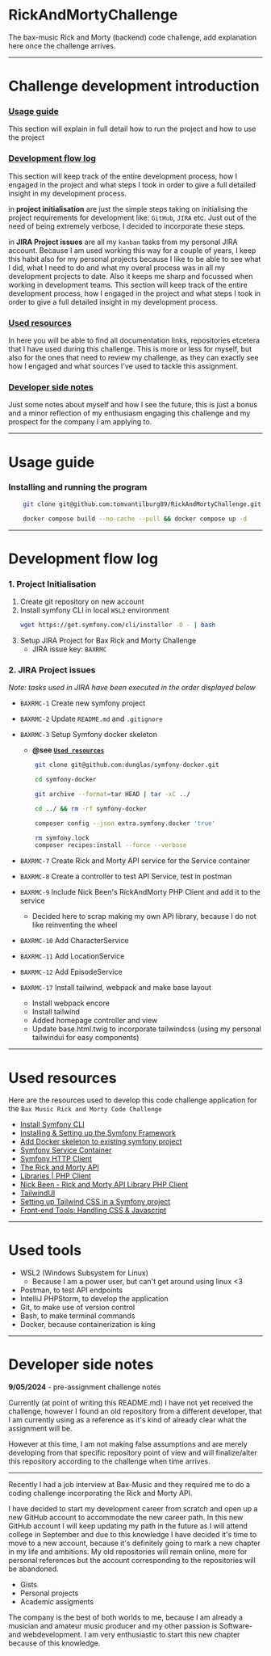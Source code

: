 # RickAndMortyChallenge

The bax-music Rick and Morty (backend) code challenge, add explanation here once the challenge arrives.

---

# Challenge development introduction

### [Usage guide](#usage-guide-1)

This section will explain in full detail how to run the project and how to use the project

### [Development flow log](#development-flow-log-1)

This section will keep track of the entire development process, how I engaged in the project and what steps I took in
order to give a full detailed insight in my development process.

in **project initialisation** are just the simple steps taking on initialising the project requirements for development
like: `GitHub`, `JIRA` etc. Just out of the need of being extremely verbose, I decided to incorporate these steps.

in **JIRA Project issues** are all my `kanban` tasks from my personal JIRA account. Because I am used working this way
for a couple of years, I keep this habit also for my personal projects because I like to be able to see what I did, what
I need to do and what my overal process was in all my development projects to date. Also it keeps me sharp and focussed
when working in development teams.
This section will keep track of the entire development process, how I engaged in the project and what steps I took in
order to give a full detailed insight in my development process.

### [Used resources](#used-resources-1)

In here you will be able to find all documentation links, repositories etcetera that I have used during this challenge.
This is more or less for myself, but also for the ones that need to review my challenge, as they can exactly see how I
engaged and what sources I've used to tackle this assignment.

### [Developer side notes](#developer-side-notes-1)

Just some notes about myself and how I see the future, this is just a bonus and a minor reflection of my enthusiasm
engaging this challenge and my prospect for the company I am applying to.

---

# Usage guide

### Installing and running the program

```bash
    git clone git@github.com:tomvantilburg89/RickAndMortyChallenge.git
```

```bash
    docker compose build --no-cache --pull && docker compose up -d
```

---

# Development flow log

### 1. Project Initialisation

1. Create git repository on new account
2. Install symfony CLI in local `WSL2` environment
    ```bash
    wget https://get.symfony.com/cli/installer -O - | bash
    ```
3. Setup JIRA Project for Bax Rick and Morty Challenge
    - JIRA issue key: `BAXRMC`

### 2. JIRA Project issues

<i>Note: tasks used in JIRA have been executed in the order displayed below</i>

- `BAXRMC-1` Create new symfony project
- `BAXRMC-2` Update `README.md` and `.gitignore`
- `BAXRMC-3` Setup Symfony docker skeleton
    - **@see [`Used resources`](#used-resources-1)**

    ```bash 
        git clone git@github.com:dunglas/symfony-docker.git
    ```

    ```bash 
        cd symfony-docker
    ```

    ```bash
        git archive --format=tar HEAD | tar -xC ../
    ```

    ```bash
        cd ../ && rm -rf symfony-docker
    ```

    ```bash
        composer config --json extra.symfony.docker 'true'
    ```

    ```bash
        rm symfony.lock
        composer recipes:install --force --verbose
    ```

- `BAXRMC-7` Create Rick and Morty API service for the Service container
- `BAXRMC-8` Create a controller to test API Service, test in postman
- `BAXRMC-9` Include Nick Been's RickAndMorty PHP Client and add it to the service
    - Decided here to scrap making my own API library, because I do not like reinventing the wheel
- `BAXRMC-10` Add CharacterService
- `BAXRMC-11` Add LocationService
- `BAXRMC-12` Add EpisodeService
- `BAXRMC-17` Install tailwind, webpack and make base layout
    - Install webpack encore
    - Install tailwind
    - Added homepage controller and view
    - Update base.html.twig to incorporate tailwindcss (using my personal tailwindui for easy components)

---

# Used resources

Here are the resources used to develop this code challenge application for the `Bax Music Rick and Morty Code Challenge`

- [Install Symfony CLI](https://symfony.com/download)
- [Installing & Setting up the Symfony Framework](https://symfony.com/doc/current/setup.html)
- [Add Docker skeleton to existing symfony project](https://github.com/dunglas/symfony-docker/blob/main/docs/existing-project.md)
- [Symfony Service Container](https://symfony.com/doc/current/service_container.html)
- [Symfony HTTP Client](https://symfony.com/doc/current/http_client.html)
- [The Rick and Morty API](https://rickandmortyapi.com/)
- [Libraries | PHP Client](https://rickandmortyapi.com/documentation/#php)
- [Nick Been - Rick and Morty API Library PHP Client](https://github.com/nickbeen/rick-and-morty-api-php)
- [TailwindUI](https://tailwindui.com/documentation)
- [Setting up Tailwind CSS in a Symfony project](https://tailwindcss.com/docs/guides/symfony)
- [Front-end Tools: Handling CSS & Javascript](https://symfony.com/doc/current/frontend.html)

---

# Used tools

- WSL2 (Windows Subsystem for Linux)
    - Because I am a power user, but can't get around using linux <3
- Postman, to test API endpoints
- IntelliJ PHPStorm, to develop the application
- Git, to make use of version control
- Bash, to make terminal commands
- Docker, because containerization is king

---

# Developer side notes

**9/05/2024** - pre-assignment challenge notes

Currently (at point of writing this README.md) I have not yet received the challenge, however I found an old repository
from a different developer, that I am currently using as a reference as it's kind of already clear what the assignment
will be.

However at this time, I am not making false assumptions and are merely developing from that specific repository point of
view and will finalize/alter this repository according to the challenge when time arrives.

---

Recently I had a job interview at Bax-Music and they required me to do a coding challenge incorporating the Rick and
Morty API.

I have decided to start my development career from scratch and open up a new GitHub account to accommodate the new
career path. In this new GitHub account I will keep updating my path in the future as I will attend college in September
and due to this knowledge I have decided it's time to move to a new account, because it's definitely going to mark a new
chapter in my life and ambitions. My old repositories will remain online, more for personal references but the account
corresponding to the repositories will be abandoned.

- Gists
- Personal projects
- Academic assigments

The company is the best of both worlds to me, because I am already a musician and amateur music producer and my other
passion is Software- and webdevelopment. I am very enthusiastic to start this new chapter because of this knowledge.
